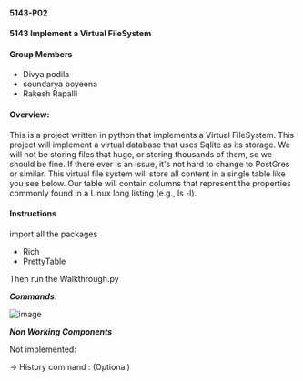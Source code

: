 #### 5143-P02
#### 5143 Implement a Virtual FileSystem

#### Group Members


- Divya podila
- soundarya boyeena
- Rakesh Rapalli

#### Overview:
This is a project written in python that implements a Virtual FileSystem.
This project will implement a virtual database that uses Sqlite as its storage. We will not be storing files that huge, or storing thousands of them, so we should be fine. If there ever is an issue, it's not hard to change to PostGres or similar. This virtual file system will store all content in a single table like you see below. Our table will contain columns that represent the properties commonly found in a Linux long listing (e.g., ls -l). 

#### Instructions

import all the packages
- Rich
- PrettyTable

Then run the Walkthrough.py

***Commands***:

![image](https://github.com/divyapodila/5143-Opsys-101/blob/main/Assignments/P02/Work_Distribution.png)


***Non Working Components***

Not implemented:

-> History command : (Optional)


